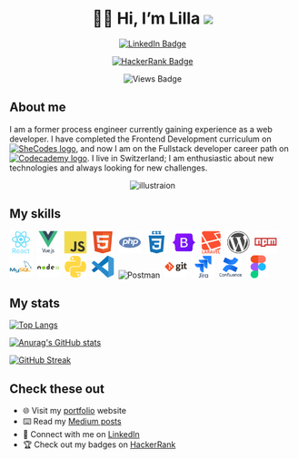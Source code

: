 <h1 align="center">💁‍♀️ Hi, I’m Lilla  <img src="https://raw.githubusercontent.com/aemmadi/aemmadi/master/wave.gif" width="35"/></h1>

<p align="center"><a href="https://www.linkedin.com/in/lilla-csanaky-a850a617/" title="Go to Lilla's LinkedIn profile" target="_blank">
  <img src="https://img.shields.io/badge/LinkedIn-blue?style=for-the-badge&logo=linkedin&logoColor=white" alt="LinkedIn Badge">
</a></p>
<p align=center><a href="https://www.hackerrank.com/cslylla" title="Go to Lilla's HackerRank profile" target="_blank">
<img src="https://img.shields.io/badge/-Hackerrank-2EC866?style=for-the-badge&logo=HackerRank&logoColor=white" alt="HackerRank Badge"/>
</a></p>
<p align="center"><img src="https://komarev.com/ghpvc/?username=cslylla&style=flat-square&color=yellow" alt="Views Badge" width="120"/></p>

## About me
I am a former process engineer currently gaining experience as a web developer. I have completed the Frontend Development curriculum on <a href="https://www.shecodes.io/"><img src="https://www.shecodes.io/assets/branding/logo-shecodes-f9fa0540d113c086f61eb6e89466c0cbd24a42163b6a96d4b01da078803f53ee.png" alt="SheCodes logo" width="100px" height="auto" /></a>, and now I am on the Fullstack developer career path on <a href="https://www.codecademy.com/"><img src="https://upload.wikimedia.org/wikipedia/commons/thumb/6/6c/Codecademy.svg/1280px-Codecademy.svg.png" alt="Codecademy logo" width="100px" height="auto" /></a>. I live in Switzerland; I am enthusiastic about new technologies and always looking for new challenges. 

<p align="center"><img src="https://res.cloudinary.com/practicaldev/image/fetch/s--2bZIjPGC--/c_limit%2Cf_auto%2Cfl_progressive%2Cq_66%2Cw_880/https://dev-to-uploads.s3.amazonaws.com/i/d4tvukbt5mra37cvwklk.gif" alt="illustraion" width="400" height="auto"  /></p>

## My skills

<img src="https://github.com/devicons/devicon/blob/master/icons/react/react-original-wordmark.svg" title="React" alt="React" width="40" height="40"/>&nbsp;
<img src="https://github.com/devicons/devicon/blob/master/icons/vuejs/vuejs-original-wordmark.svg" title="Vuejs" alt="Vuejs" width="40" height="40"/>&nbsp;
<img src="https://github.com/devicons/devicon/blob/master/icons/javascript/javascript-original.svg" title="JavaScript" alt="JavaScript" width="40" height="40"/>&nbsp;
<img src="https://github.com/devicons/devicon/blob/master/icons/html5/html5-original.svg" title="HTML5" alt="HTML" width="40" height="40"/>&nbsp;
<img src="https://github.com/devicons/devicon/blob/master/icons/php/php-plain.svg" title="PHP" alt="PHP" width="40" height="40"/>&nbsp;
<img src="https://github.com/devicons/devicon/blob/master/icons/css3/css3-plain-wordmark.svg"  title="CSS3" alt="CSS" width="40" height="40"/>&nbsp;
<img src="https://github.com/devicons/devicon/blob/master/icons/bootstrap/bootstrap-original.svg"  title="Bootstrap" alt="bootstrap" width="40" height="40"/>&nbsp;
<img src="https://github.com/devicons/devicon/blob/master/icons/laravel/laravel-plain-wordmark.svg"  title="Laravel" alt="Laravel" width="40" height="40"/>&nbsp;
<img src="https://github.com/devicons/devicon/blob/master/icons/wordpress/wordpress-plain.svg"  title="WordPress" alt="WordPress" width="40" height="40"/>&nbsp;
<img src="https://github.com/devicons/devicon/blob/master/icons/npm/npm-original-wordmark.svg"  title="NPM" alt="NPM" width="40" height="40"/>&nbsp;
<img src="https://github.com/devicons/devicon/blob/master/icons/mysql/mysql-original-wordmark.svg" title="MySQL"  alt="MySQL" width="40" height="40"/>&nbsp;
<img src="https://github.com/devicons/devicon/blob/master/icons/nodejs/nodejs-original-wordmark.svg" title="NodeJS" alt="NodeJS" width="40" height="40"/>&nbsp;
<img src="https://github.com/devicons/devicon/blob/master/icons/python/python-plain.svg" title="Python" alt="Python" width="40" height="40"/>&nbsp;
<img src="https://github.com/devicons/devicon/blob/master/icons/vscode/vscode-original.svg" title="VSCode" alt="VSCode" width="40" height="40"/>&nbsp;
<img src="https://www.vectorlogo.zone/logos/getpostman/getpostman-icon.svg" title="Postman"  alt="Postman" width="40" height="40"/>&nbsp;
<img src="https://github.com/devicons/devicon/blob/master/icons/git/git-original-wordmark.svg" title="Git" alt="Git" width="40" height="40"/>&nbsp;
<img src="https://github.com/devicons/devicon/blob/master/icons/jira/jira-original-wordmark.svg" title="Jira" alt="Jira" width="40" height="40"/>&nbsp;
<img src="https://github.com/devicons/devicon/blob/master/icons/confluence/confluence-original-wordmark.svg" title="Confluence" alt="Confluence" width="40" height="40"/>&nbsp;
<img src="https://github.com/devicons/devicon/blob/master/icons/figma/figma-original.svg" title="Figma" alt="Figma" width="40" height="40"/>&nbsp;


## My stats

[![Top Langs](https://github-readme-stats.vercel.app/api/top-langs/?username=cslylla&layout=compact&theme=great-gatsby)](https://github.com/anuraghazra/github-readme-stats)

[![Anurag's GitHub stats](https://github-readme-stats.vercel.app/api?username=cslylla&count_private=true&show_icons=true&theme=great-gatsby)](https://github.com/anuraghazra/github-readme-stats)

[![GitHub Streak](http://github-readme-streak-stats.herokuapp.com?user=cslylla&theme=Javascript-dark&date_format=j%20M%5B%20Y%5D)](https://git.io/streak-stats)


## Check these out
- 🌐 Visit my [portfolio](https://fervent-mcclintock-5ae779.netlify.app/) website
- ⌨️ Read my [Medium posts](https://medium.com/@cslylla)
- 🤝 Connect with me on [LinkedIn](https://www.linkedin.com/in/lilla-csanaky-a850a617/)
- 🏆 Check out my badges on [HackerRank](https://www.hackerrank.com/cslylla)
